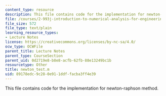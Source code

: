 ```yaml
---
content_type: resource
description: This file contains code for the implementation for newton-raphson method.
file: /courses/2-993j-introduction-to-numerical-analysis-for-engineering-13-002j-spring-2005/89178edc9c280e911ddffacba3ff4e39_newton_test.m
file_size: 572
file_type: text/plain
learning_resource_types:
- Lecture Notes
license: https://creativecommons.org/licenses/by-nc-sa/4.0/
ocw_type: OCWFile
parent_title: Lecture Notes
parent_type: CourseSection
parent_uid: 0d2719e8-b8e8-acfb-62fb-88e13249bc1b
resourcetype: Other
title: newton_test.m
uid: 89178edc-9c28-0e91-1ddf-facba3ff4e39
---
```

This file contains code for the implementation for newton-raphson method.